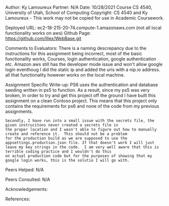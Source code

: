 ﻿Author: Ky Lamoureux
Partner: N/A
Date: 10/28/2021
Course CS 4540, University of Utah, School of Computing
Copyright: CS 4540 and Ky Lamoureux - This work may not be copied for use in Academic Coursework.

Deployed URL: ec2-18-215-20-74.compute-1.amazonaws.com  (not all local functionality works on aws)
Github Page: https://github.com/Illex/WebBase.git

Comments to Evaluators:
	There is a naming descrepancy due to the instructions for this assignment being incorrect, most of the basic 
	functionality works, Courses, login authentication, google authentication etc.  Amazon aws still has the 
	developer mode issue and won't allow google login eventhoug I did the static ip and added the uris with
	a nip.io address.  all that functionality however works on the local machine.

Assignment Specific Write-up:
	PS6 uses the authentication and database seeding written in ps5 to function. As a result, since my ps5 was very
	broken, In order to try and get this project off the ground I have built this assignment on a clean Contoso project.
	This means that this project only contains the requirements for ps6 and none of the code from my previous assignments.

	Secondly, I have run into a small issue with the secrets file, the given instrucitons never created a secrets file in
	the proper location and I wasn't able to figure out how to manually create and reference it.  This should not be a problem
	for the production build as we are supposed to use the appsettings.production.json file. If that doesn't work I will just
	leave my key strings in the code.  I am very well aware that this is terrible coding practice and I wouldn't do this
	on actual production code but for the purposes of showing that my google login works, this is the solutio I will go with.

Peers Helped:
	N/A

Peers Consulted:
	N/A

Acknowledgements:

References:	
	